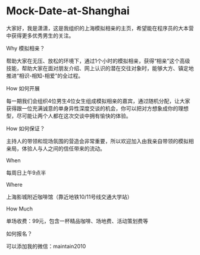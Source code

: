 # Mock-Date-at-Shanghai
大家好，我是潇潇，这是我组织的上海模拟相亲的主页，希望能在程序员的大本营中获得更多优秀男生的关注。

Why 模拟相亲？

帮助大家在无压、放松的环境下，通过1个小时的模拟相亲，获得“相亲”这个高级技能，帮助大家在面对朋友介绍、网上认识的潜在交往对象时，能够大方、镇定地推进“相识-相知-相爱”的全过程。

How 如何开展

每一期我们会组织4位男生4位女生组成模拟相亲的嘉宾，通过随机分配，让大家获得跟一位充满诚意的单身异性深度交谈的机会，你可以把对方想象成你的理想型，尽可能让两个人都在这次交谈中拥有愉快的体验。

How 如何保证？

主持人的带领和现场氛围的营造会非常重要，所以欢迎加入由我亲自带领的模拟相亲局，体验人与人之间的信任带来的流动。

When

每周日上午9点半

Where 

上海影城附近咖啡馆（靠近地铁10/11号线交通大学站）

How Much

单场收费：99元，包含一杯精品咖啡、场地费、活动策划费等

如何报名？

可以添加我的微信：maintain2010
